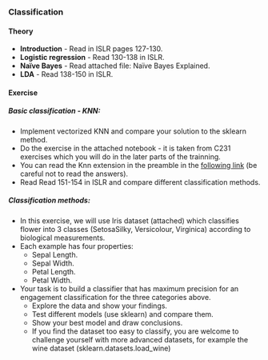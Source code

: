 ### Classification
#### Theory
 - **Introduction** - Read in ISLR pages 127-130.
 - **Logistic regression** - Read 130-138 in ISLR.
 - **Naïve Bayes** - Read attached file:  Naïve Bayes Explained.
 - **LDA** - Read 138-150 in ISLR.
#### Exercise

##### Basic classification - KNN:
 - Implement vectorized KNN and compare your solution to the sklearn method.
 - Do the exercise in the attached notebook - it is taken from C231 exercises which you will do in the later parts of the trainning.
 - You can read the Knn extension in the preamble in the [following link](https://kevinzakka.github.io/2016/07/13/k-nearest-neighbor/)
  (be careful not to read  the answers).
 - Read Read 151-154 in ISLR and compare different classification methods.  

##### Classification methods:

 - In this exercise, we will use Iris dataset (attached) which classifies flower into 3 classes (SetosaSilky, Versicolour, Virginica) according to biological measurements.
 - Each example has four properties:
    - Sepal Length.
    - Sepal Width.
    - Petal Length.
    - Petal Width.
 - Your task is to build a classifier that has maximum precision for an engagement classification for the three categories above.
    - Explore the data and show your findings.
    - Test different models (use sklearn) and compare them.
    - Show your best model and draw conclusions.
    - If you find the dataset too easy to classify, you are welcome to challenge yourself with more advanced datasets, for example the wine dataset (sklearn.datasets.load_wine)

